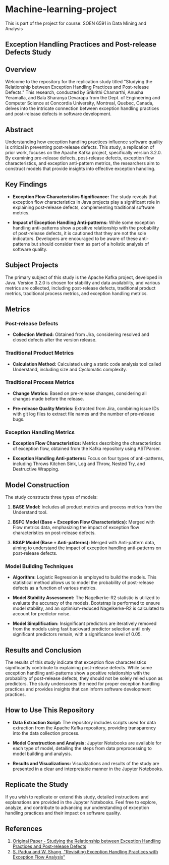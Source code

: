 # Machine-learning-project
This is part of the project for course: SOEN 6591 in Data Mining and Analysis

## Exception Handling Practices and Post-release Defects Study

## Overview

Welcome to the repository for the replication study titled "Studying the Relationship between Exception Handling Practices and Post-release Defects." This research, conducted by Srikrithi Chamarthi, Anusha Yeramalla, and Bala Sharanya Devarapu from the Dept. of Engineering and Computer Science at Concordia University, Montreal, Quebec, Canada, delves into the intricate connection between exception handling practices and post-release defects in software development.

## Abstract

Understanding how exception handling practices influence software quality is critical in preventing post-release defects. This study, a replication of prior work, focuses on the Apache Kafka project, specifically version 3.2.0. By examining pre-release defects, post-release defects, exception flow characteristics, and exception anti-pattern metrics, the researchers aim to construct models that provide insights into effective exception handling.

## Key Findings

- **Exception Flow Characteristics Significance:** The study reveals that exception flow characteristics in Java projects play a significant role in explaining post-release defects, complementing traditional software metrics.
  
- **Impact of Exception Handling Anti-patterns:** While some exception handling anti-patterns show a positive relationship with the probability of post-release defects, it is cautioned that they are not the sole indicators. Developers are encouraged to be aware of these anti-patterns but should consider them as part of a holistic analysis of software quality.

## Subject Projects

The primary subject of this study is the Apache Kafka project, developed in Java. Version 3.2.0 is chosen for stability and data availability, and various metrics are collected, including post-release defects, traditional product metrics, traditional process metrics, and exception handling metrics.

## Metrics

### Post-release Defects

- **Collection Method:** Obtained from Jira, considering resolved and closed defects after the version release.

### Traditional Product Metrics

- **Calculation Method:** Calculated using a static code analysis tool called Understand, including size and Cyclomatic complexity.

### Traditional Process Metrics

- **Change Metrics:** Based on pre-release changes, considering all changes made before the release.
  
- **Pre-release Quality Metrics:** Extracted from Jira, combining issue IDs with git log files to extract file names and the number of pre-release bugs.

### Exception Handling Metrics

- **Exception Flow Characteristics:** Metrics describing the characteristics of exception flow, obtained from the Kafka repository using ASTParser.

- **Exception Handling Anti-patterns:** Focus on four types of anti-patterns, including Throws Kitchen Sink, Log and Throw, Nested Try, and Destructive Wrapping.

## Model Construction

The study constructs three types of models:

1. **BASE Model:** Includes all product metrics and process metrics from the Understand tool.
  
2. **BSFC Model (Base + Exception Flow Characteristics):** Merged with Flow metrics data, emphasizing the impact of exception flow characteristics on post-release defects.
  
3. **BSAP Model (Base + Anti-patterns):** Merged with Anti-pattern data, aiming to understand the impact of exception handling anti-patterns on post-release defects.

### Model Building Techniques

- **Algorithm:** Logistic Regression is employed to build the models. This statistical method allows us to model the probability of post-release defects as a function of various metrics.

- **Model Stability Assessment:** The Nagelkerke-R2 statistic is utilized to evaluate the accuracy of the models. Bootstrap is performed to ensure model stability, and an optimism-reduced Nagelkerke-R2 is calculated to account for predictor noise.

- **Model Simplification:** Insignificant predictors are iteratively removed from the models using fast backward predictor selection until only significant predictors remain, with a significance level of 0.05.

## Results and Conclusion

The results of this study indicate that exception flow characteristics significantly contribute to explaining post-release defects. While some exception handling anti-patterns show a positive relationship with the probability of post-release defects, they should not be solely relied upon as predictors. The study underscores the need for proper exception handling practices and provides insights that can inform software development practices.

## How to Use This Repository

- **Data Extraction Script:** The repository includes scripts used for data extraction from the Apache Kafka repository, providing transparency into the data collection process.
  
- **Model Construction and Analysis:** Jupyter Notebooks are available for each type of model, detailing the steps from data preprocessing to model building and analysis.
  
- **Results and Visualizations:** Visualizations and results of the study are presented in a clear and interpretable manner in the Jupyter Notebooks.

## Replicate the Study

If you wish to replicate or extend this study, detailed instructions and explanations are provided in the Jupyter Notebooks. Feel free to explore, analyze, and contribute to advancing our understanding of exception handling practices and their impact on software quality.

## References

1. [Original Paper - Studying the Relationship between Exception Handling Practices and Post-release Defects](https://ieeexplore.ieee.org/document/8549152)
2. [S. Padua and W. Shang, "Revisiting Exception Handling Practices with Exception Flow Analysis"](https://dl.acm.org/doi/10.1145/3213846.3213863)
